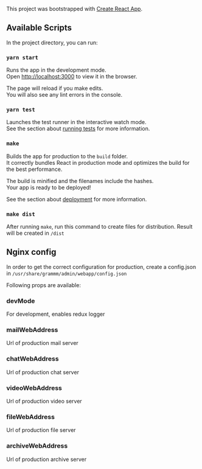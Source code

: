 This project was bootstrapped with [Create React App](https://github.com/facebook/create-react-app).

## Available Scripts

In the project directory, you can run:

### `yarn start`

Runs the app in the development mode.<br />
Open [http://localhost:3000](http://localhost:3000) to view it in the browser.

The page will reload if you make edits.<br />
You will also see any lint errors in the console.

### `yarn test`

Launches the test runner in the interactive watch mode.<br />
See the section about [running tests](https://facebook.github.io/create-react-app/docs/running-tests) for more information.

### `make`

Builds the app for production to the `build` folder.<br />
It correctly bundles React in production mode and optimizes the build for the best performance.

The build is minified and the filenames include the hashes.<br />
Your app is ready to be deployed!

See the section about [deployment](https://facebook.github.io/create-react-app/docs/deployment) for more information.

### `make dist`

After running `make`, run this command to create files for distribution.
Result will be created in `/dist`

## Nginx config

In order to get the correct configuration for production, create a config.json in
`/usr/share/grammm/admin/webapp/config.json`

Following props are available:

### devMode

For development, enables redux logger

### mailWebAddress

Url of production mail server

### chatWebAddress

Url of production chat server

### videoWebAddress

Url of production video server

### fileWebAddress

Url of production file server

### archiveWebAddress

Url of production archive server
